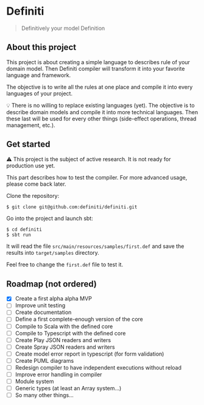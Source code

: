# Definiti

> Definitively your model Definition

## About this project

This project is about creating a simple language to describes rule of your domain model.
Then Definiti compiler will transform it into your favorite language and framework.

The objective is to write all the rules at one place and compile it into every languages of your project.

💡 There is no willing to replace existing languages (yet).
The objective is to describe domain models and compile it into more technical languages.
Then these last will be used for every other things (side-effect operations, thread management, etc.).

## Get started

⚠ This project is the subject of active research.
It is not ready for production use yet.

This part describes how to test the compiler.
For more advanced usage, please come back later.

Clone the repository:

```sh
$ git clone git@github.com:definiti/definiti.git
```

Go into the project and launch sbt:

```
$ cd definiti
$ sbt run
```

It will read the file `src/main/resources/samples/first.def`
and save the results into `target/samples` directory.

Feel free to change the `first.def` file to test it.

## Roadmap (not ordered)

* [x] Create a first alpha alpha MVP
* [ ] Improve unit testing
* [ ] Create documentation
* [ ] Define a first complete-enough version of the core
* [ ] Compile to Scala with the defined core
* [ ] Compile to Typescript with the defined core
* [ ] Create Play JSON readers and writers
* [ ] Create Spray JSON readers and writers
* [ ] Create model error report in typescript (for form validation)
* [ ] Create PUML diagrams
* [ ] Redesign compiler to have independent executions without reload
* [ ] Improve error handling in compiler
* [ ] Module system
* [ ] Generic types (at least an Array system…)
* [ ] So many other things…